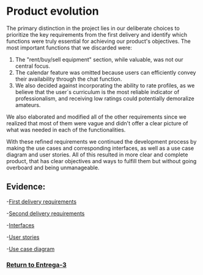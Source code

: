# Product evolution


The primary distinction in the project lies in our deliberate choices to prioritize the key requirements from the first delivery and identify which functions were truly essential for achieving our product's objectives. The most important functions that we discarded were: 

<ol>
  <li>The "rent/buy/sell equipment" section, while valuable, was not our central focus. </li>
  <li>The calendar feature was omitted because users can efficiently convey their availability through the chat function.</li>
  <li>We also decided against incorporating the ability to rate profiles, as we believe that the user´s curriculum is the most reliable indicator of professionalism, and receiving low ratings could potentially demoralize amateurs.
</ol>

We also elaborated and modified all of the other requirements since we realized that most of them were vague and didn't offer a clear picture of what was needed in each of the functionalities.

With these refined requirements we continued the development process by making the use cases and  corresponding interfaces, as well as a use case diagram and user stories. All of this resulted in more clear and complete product, that has clear objectives and ways to fulfill them but without going overboard and being unmanageable.

## Evidence:

-[First delivery requirements](https://github.com/Javier-de-Jesus-Ortiz-Miss/Proyecto-FIS/blob/entrega-2/Artifacts/FunctionalRequirements_V1.md)

-[Second delivery requirements](https://github.com/Javier-de-Jesus-Ortiz-Miss/Proyecto-FIS/blob/entrega-2/Artifacts/FunctionalRequirements_V2.md)

-[Interfaces](https://www.figma.com/file/mnf9Tw9l8duGT8FA4EpKvF/MusicHub-wireframes?type=design&node-id=3%3A66&mode=design&t=KqDrbpZBEbN6Y99c-1)

-[User stories](https://github.com/Javier-de-Jesus-Ortiz-Miss/Proyecto-FIS/blob/entrega-2/Artifacts/UserStories.md)

-[Use case diagram](https://github.com/Javier-de-Jesus-Ortiz-Miss/Proyecto-FIS/blob/entrega-2/Artifacts/Use%20case%20diagram.png)

 ### [Return to Entrega-3](https://github.com/Javier-de-Jesus-Ortiz-Miss/Proyecto-FIS/tree/entrega-3)


